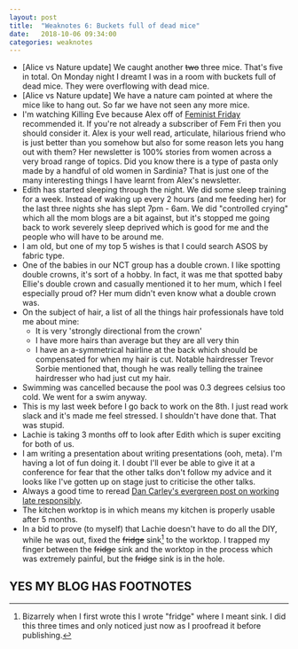 ```yaml
---
layout: post
title:  "Weaknotes 6: Buckets full of dead mice"
date:   2018-10-06 09:34:00
categories: weaknotes
---
```

* [Alice vs Nature update] We caught another ~~two~~ three mice. That's five in total. On Monday night I dreamt I was in a room with buckets full of dead mice. They were overflowing with dead mice.
* [Alice vs Nature update] We have a nature cam pointed at where the mice like to hang out. So far we have not seen any more mice.
* I'm watching Killing Eve because Alex off of [Feminist Friday](https://tinyletter.com/feministfriday) recommended it. If you're not already a subscriber of Fem Fri then you should consider it. Alex is your well read, articulate, hilarious friend who is just better than you somehow but also for some reason lets you hang out with them? Her newsletter is 100% stories from women across a very broad range of topics. Did you know there is a type of pasta only made by a handful of old women in Sardinia? That is just one of the many interesting things I have learnt from Alex's newsletter.
* Edith has started sleeping through the night. We did some sleep training for a week. Instead of waking up every 2 hours (and me feeding her) for the last three nights she has slept 7pm - 6am. We did "controlled crying" which all the mom blogs are a bit against, but it's stopped me going back to work severely sleep deprived which is good for me and the people who will have to be around me.
* I am old, but one of my top 5 wishes is that I could search ASOS by fabric type.
* One of the babies in our NCT group has a double crown. I like spotting double crowns, it's sort of a hobby. In fact, it was me that spotted baby Ellie's double crown and casually mentioned it to her mum, which I feel especially proud of? Her mum didn't even know what a double crown was.
* On the subject of hair, a list of all the things hair professionals have told me about mine:
  * It is very 'strongly directional from the crown'
  * I have more hairs than average but they are all very thin
  * I have an a-symmetrical hairline at the back which should be compensated for when my hair is cut. Notable hairdresser Trevor Sorbie mentioned that, though he was really telling the trainee hairdresser who had just cut my hair.
* Swimming was cancelled because the pool was 0.3 degrees celsius too cold. We went for a swim anyway.
* This is my last week before I go back to work on the 8th. I just read work slack and it's made me feel stressed. I shouldn't have done that. That was stupid.
* Lachie is taking 3 months off to look after Edith which is super exciting for both of us.
* I am writing a presentation about writing presentations (ooh, meta). I'm having a lot of fun doing it. I doubt I'll ever be able to give it at a conference for fear that the other talks don't follow my advice and it looks like I've gotten up on stage just to criticise the other talks.
* Always a good time to reread [Dan Carley's evergreen post on working late responsibly](https://dan.carley.co/blog/2014/05/21/working-late-responsibly/).
* The kitchen worktop is in which means my kitchen is properly usable after 5 months.
* In a bid to prove (to myself) that Lachie doesn't have to do all the DIY, while he was out, fixed the ~~fridge~~ sink[^1] to the worktop. I trapped my finger between the ~~fridge~~ sink and the worktop in the process which was extremely painful, but the ~~fridge~~ sink is in the hole.

## YES MY BLOG HAS FOOTNOTES
[^1]: Bizarrely when I first wrote this I wrote "fridge" where I meant sink. I did this three times and only noticed just now as I proofread it before publishing.
